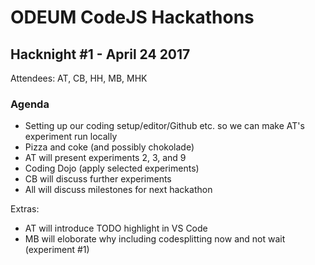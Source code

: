 # ODEUM CodeJS Hackathons

## Hacknight #1 - April 24 2017
Attendees: AT, CB, HH, MB, MHK

### Agenda
- Setting up our coding setup/editor/Github etc. so we can make AT's experiment run locally 
- Pizza and coke (and possibly chokolade)
- AT will present experiments 2, 3, and 9
- Coding Dojo (apply selected experiments)
- CB will discuss further experiments
- All will discuss milestones for next hackathon

Extras:
- AT will introduce TODO highlight in VS Code
- MB will eloborate why including codesplitting now and not wait (experiment #1)
